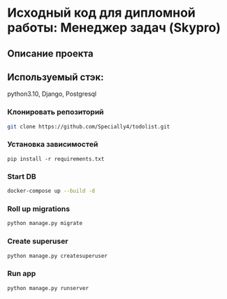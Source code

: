 # Исходный код для дипломной работы: Менеджер задач (Skypro)


## Описание проекта


## Используемый стэк:

  python3.10, Django, Postgresql

### Клонировать репозиторий

```sh
git clone https://github.com/Specially4/todolist.git
```

### Установка зависимостей
```shell
pip install -r requirements.txt
```

### Start DB

```sh
docker-compose up --build -d
```

### Roll up migrations

```sh
python manage.py migrate
```

### Create superuser

```sh
python manage.py createsuperuser
```

### Run app


```sh
python manage.py runserver
```
